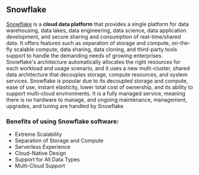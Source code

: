 ## Snowflake 
[Snowflake](https://www.snowflake.com/en/) is a **cloud data platform** that provides a single platform for data warehousing, data lakes, data engineering, data science, data application development, and secure sharing and consumption of real-time/shared data.
It offers features such as separation of storage and compute, on-the-fly scalable compute, data sharing, data cloning, and third-party tools support to handle the demanding needs of growing enterprises. 
Snowflake's architecture automatically allocates the right resources for each workload and usage scenario, and it uses a new multi-cluster, shared data architecture that decouples storage, compute resources, and system services.
Snowflake is popular due to its decoupled storage and compute, ease of use, instant elasticity, lower total cost of ownership, and its ability to support multi-cloud environments.
It is a fully managed service, meaning there is no hardware to manage, and ongoing maintenance, management, upgrades, and tuning are handled by Snowflake

### Benefits of using Snowflake software:
- Extreme Scalability
- Separation of Storage and Compute
- Serverless Experience
- Cloud-Native Design
- Support for All Data Types
- Multi-Cloud Support
